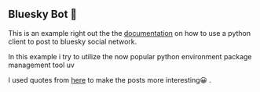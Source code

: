  Bluesky Bot :butterfly:
 ------------

This is an example right out the the [documentation](https://docs.bsky.app/docs/get-started) on how to use a python client to post to bluesky social network.

In this example i try to utilize the now popular python environment package management tool uv


I used quotes from [here](https://github.com/harbi/short-quotes) to make the posts more interesting:grinning: .

